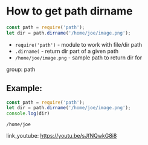 # How to get path dirname

```js
const path = require('path');
let dir = path.dirname('/home/joe/image.png');
```

- `require('path')` - module to work with file/dir path
- `.dirname(` - return dir part of a given path
- `/home/joe/image.png` - sample path to return dir for

group: path

## Example: 
```js
const path = require('path');
let dir = path.dirname('/home/joe/image.png');
console.log(dir)
```
```
/home/joe

```

link_youtube: https://youtu.be/sJfNQwkG8i8
